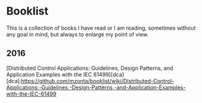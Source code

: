 # Booklist

This is a collection of books I have read or I am reading, sometimes without any goal in mind, but always to enlarge my point of view.

## 2016

[Distributed Control Applications: Guidelines, Design Patterns, and Application Examples with the IEC 61499][dca]
[dca]:https://github.com/mzonta/booklist/wiki/Distributed-Control-Applications:-Guidelines,-Design-Patterns,-and-Application-Examples-with-the-IEC-61499
